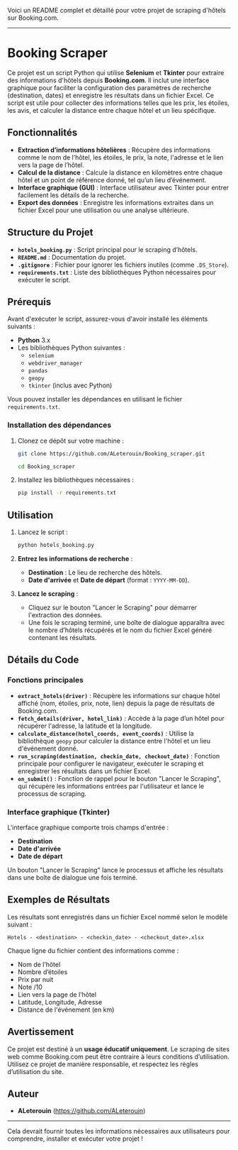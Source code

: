 Voici un README complet et détaillé pour votre projet de scraping d'hôtels sur Booking.com.

---

# Booking Scraper

Ce projet est un script Python qui utilise **Selenium** et **Tkinter** pour extraire des informations d'hôtels depuis **Booking.com**. Il inclut une interface graphique pour faciliter la configuration des paramètres de recherche (destination, dates) et enregistre les résultats dans un fichier Excel. Ce script est utile pour collecter des informations telles que les prix, les étoiles, les avis, et calculer la distance entre chaque hôtel et un lieu spécifique.

## Fonctionnalités

- **Extraction d’informations hôtelières** : Récupère des informations comme le nom de l’hôtel, les étoiles, le prix, la note, l'adresse et le lien vers la page de l’hôtel.
- **Calcul de la distance** : Calcule la distance en kilomètres entre chaque hôtel et un point de référence donné, tel qu’un lieu d’événement.
- **Interface graphique (GUI)** : Interface utilisateur avec Tkinter pour entrer facilement les détails de la recherche.
- **Export des données** : Enregistre les informations extraites dans un fichier Excel pour une utilisation ou une analyse ultérieure.

## Structure du Projet

- **`hotels_booking.py`** : Script principal pour le scraping d’hôtels.
- **`README.md`** : Documentation du projet.
- **`.gitignore`** : Fichier pour ignorer les fichiers inutiles (comme `.DS_Store`).
- **`requirements.txt`** : Liste des bibliothèques Python nécessaires pour exécuter le script.

## Prérequis

Avant d'exécuter le script, assurez-vous d'avoir installé les éléments suivants :

- **Python** 3.x
- Les bibliothèques Python suivantes :
  - `selenium`
  - `webdriver_manager`
  - `pandas`
  - `geopy`
  - `tkinter` (inclus avec Python)
  
Vous pouvez installer les dépendances en utilisant le fichier `requirements.txt`.

### Installation des dépendances

1. Clonez ce dépôt sur votre machine :

   ```bash
   git clone https://github.com/ALeterouin/Booking_scraper.git
   ```
   
   ```bash
   cd Booking_scraper
   ```

2. Installez les bibliothèques nécessaires :

   ```bash
   pip install -r requirements.txt
   ```

## Utilisation

1. Lancez le script :

   ```bash
   python hotels_booking.py
   ```

2. **Entrez les informations de recherche** :
   - **Destination** : Le lieu de recherche des hôtels.
   - **Date d'arrivée** et **Date de départ** (format : `YYYY-MM-DD`).

3. **Lancez le scraping** :
   - Cliquez sur le bouton "Lancer le Scraping" pour démarrer l'extraction des données.
   - Une fois le scraping terminé, une boîte de dialogue apparaîtra avec le nombre d’hôtels récupérés et le nom du fichier Excel généré contenant les résultats.

## Détails du Code

### Fonctions principales

- **`extract_hotels(driver)`** : Récupère les informations sur chaque hôtel affiché (nom, étoiles, prix, note, lien) depuis la page de résultats de Booking.com.
- **`fetch_details(driver, hotel_link)`** : Accède à la page d’un hôtel pour récupérer l'adresse, la latitude et la longitude.
- **`calculate_distance(hotel_coords, event_coords)`** : Utilise la bibliothèque `geopy` pour calculer la distance entre l'hôtel et un lieu d'événement donné.
- **`run_scraping(destination, checkin_date, checkout_date)`** : Fonction principale pour configurer le navigateur, exécuter le scraping et enregistrer les résultats dans un fichier Excel.
- **`on_submit()`** : Fonction de rappel pour le bouton "Lancer le Scraping", qui récupère les informations entrées par l'utilisateur et lance le processus de scraping.

### Interface graphique (Tkinter)

L'interface graphique comporte trois champs d'entrée :
- **Destination**
- **Date d'arrivée**
- **Date de départ**

Un bouton "Lancer le Scraping" lance le processus et affiche les résultats dans une boîte de dialogue une fois terminé.

## Exemples de Résultats

Les résultats sont enregistrés dans un fichier Excel nommé selon le modèle suivant :

   ```
   Hotels - <destination> - <checkin_date> - <checkout_date>.xlsx
   ```

Chaque ligne du fichier contient des informations comme :
- Nom de l’hôtel
- Nombre d’étoiles
- Prix par nuit
- Note /10
- Lien vers la page de l’hôtel
- Latitude, Longitude, Adresse
- Distance de l'événement (en km)

## Avertissement

Ce projet est destiné à un **usage éducatif uniquement**. Le scraping de sites web comme Booking.com peut être contraire à leurs conditions d’utilisation. Utilisez ce projet de manière responsable, et respectez les règles d’utilisation du site.

## Auteur

- **ALeterouin** (https://github.com/ALeterouin)

---

Cela devrait fournir toutes les informations nécessaires aux utilisateurs pour comprendre, installer et exécuter votre projet !
